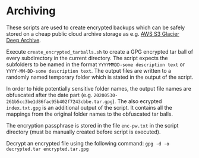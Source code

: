 # Archiving

These scripts are used to create encrypted backups which can be safely stored on a cheap public cloud archive storage as e.g. [AWS S3 Glacier Deep Archive](https://aws.amazon.com/s3/glacier/).

Execute `create_encrypted_tarballs.sh` to create a GPG encrypted tar ball of every subdirectory in the current directory. The script expects the subfolders to be named in the format `YYYYMMDD-some description text` or `YYYY-MM-DD-some description text`. The output files are written to a randomly named temporary folder which is stated in the output of the script. 

In order to hide potentially sensitive folder names, the output file names are obfuscated after the date part (e.g. `20200530-261b5cc3be1d86fac95b402f7243cbbe.tar.gpg`). The also ecrypted `index.txt.gpg` is an additional output of the script. It contains all the mappings from the original folder names to the obfuscated tar balls.

The encryption passphrase is stored in the file `enc-pw.txt` in the script directory (must be manually created before script is executed).

Decrypt an encrypted file using the following command: `gpg -d -o decrypted.tar encrypted.tar.gpg`
